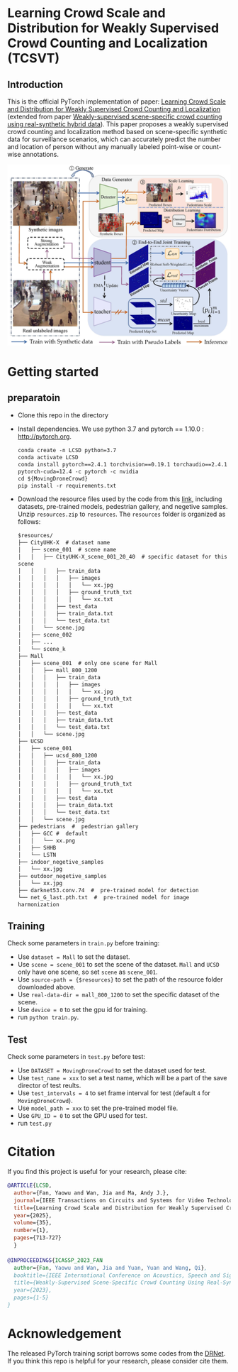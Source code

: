 # Learning Crowd Scale and Distribution for Weakly Supervised Crowd Counting and Localization (TCSVT)
## Introduction
This is the official PyTorch implementation of paper: [Learning Crowd Scale and Distribution for Weakly Supervised Crowd Counting and Localization](https://ieeexplore.ieee.org/abstract/document/10680129) (extended from paper [Weakly-supervised scene-specific crowd counting using real-synthetic hybrid data](https://ieeexplore.ieee.org/abstract/document/10095275)). This paper proposes a weakly supervised crowd counting and localization method  based on scene-specific synthetic data for surveillance scenarios, which can accurately predict the number and location of person without any manually labeled point-wise or count-wise annotations.

![pipeline](figures/pipeline.jpg)


# Getting started

## preparatoin
* Clone this repo in the directory 

* Install dependencies. We use python 3.7 and pytorch == 1.10.0 : http://pytorch.org.

    ```
    conda create -n LCSD python=3.7
    conda activate LCSD
    conda install pytorch==2.4.1 torchvision==0.19.1 torchaudio==2.4.1 pytorch-cuda=12.4 -c pytorch -c nvidia
    cd ${MovingDroneCrowd}
    pip install -r requirements.txt
    ```
* Download the resource files used by the code from this [link](https://drive.google.com/file/d/1cljjDA50K1MTQhHKKfx2gCHsjNk7YIoY/view?usp=drive_link), including datasets, pre-trained models, pedestrian gallery, and negetive samples. Unzip `resources.zip` to `resources`. The `resources` folder is organized as follows:
    ```
    $resources/
    ├── CityUHK-X  # dataset name
    │   ├── scene_001  # scene name
    │   │   ├── CityUHK-X_scene_001_20_40  # specific dataset for this scene
    │   │   │   ├── train_data
    │   │   │   │   ├── images
    │   │   │   │   │   └── xx.jpg
    │   │   │   │   ├── ground_truth_txt
    │   │   │   │   │   └── xx.txt
    │   │   │   ├── test_data
    │   │   │   ├── train_data.txt
    │   │   │   └── test_data.txt
    │   │   └── scene.jpg
    │   ├── scene_002
    │   ├── ...
    │   └── scene_k
    ├── Mall
    │   ├── scene_001  # only one scene for Mall
    │   │   ├── mall_800_1200
    │   │   │   ├── train_data
    │   │   │   │   ├── images
    │   │   │   │   │   └── xx.jpg
    │   │   │   │   ├── ground_truth_txt
    │   │   │   │   │   └── xx.txt
    │   │   │   ├── test_data
    │   │   │   ├── train_data.txt
    │   │   │   └── test_data.txt
    │   │   └── scene.jpg
    ├── UCSD
    │   ├── scene_001
    │   │   ├── ucsd_800_1200
    │   │   │   ├── train_data
    │   │   │   │   ├── images
    │   │   │   │   │   └── xx.jpg
    │   │   │   │   ├── ground_truth_txt
    │   │   │   │   │   └── xx.txt
    │   │   │   ├── test_data
    │   │   │   ├── train_data.txt
    │   │   │   └── test_data.txt
    │   │   └── scene.jpg
    ├── pedestrians  #  pedestrian gallery
    │   ├── GCC #  default
    │   │   └── xx.png
    │   ├── SHHB
    │   └── LSTN
    ├── indoor_negetive_samples 
    │   └── xx.jpg
    ├── outdoor_negetive_samples
    │   └── xx.jpg
    ├── darknet53.conv.74  #  pre-trained model for detection
    └── net_G_last.pth.txt  #  pre-trained model for image harmonization
    ```
<!-- 
* Download datasets:

    ◦ **Mall**: Download Mall dataset from this [link](https://personal.ie.cuhk.edu.hk/~ccloy/downloads_mall_dataset.html). You can randomly select 800 images for predicting pseudo labels and 1200 images for test.

    ◦ **UCSD**: Download frames data from [link](http://visal.cs.cityu.edu.hk/static/downloads/ucsdpeds_vidf.zip) and annotations from [link](http://www.svcl.ucsd.edu/projects/peoplecnt/db/vidf-cvpr.zip). Frames in folder `vidf1_33_000.y` – `vidf1_33_009.y` in total 2000 frames are used (only this part has coordinates labels). In out settings, `vidf1_33_003.y` – `vidf1_33_006.y` are used for predicting pseudo labels, and `vidf1_33_00.y` – `vidf1_33_002.y` and `vidf1_33_009.y` – `vidf1_33_009.y`are used for test. 

    ◦ **CityUHK-X**: Download CityUHK-X dataset from this[link](http://visal.cs.cityu.edu.hk/static/downloads/CityUHK-X.zip). Each surveillance scene in CityUHK-X has 60 images, with 20 used for predicting pseudo labels and 40 for test.

    Place images in the `images` folder, and extracte the corresponding labels into the `ground_truth_txt` folder. Ensure that the image and label filenames are identical. In each label `.txt` file, each line contains the coordinates `x y` representing the position of a pedestrian. -->

## Training

Check some parameters in `train.py` before training:

* Use `dataset = Mall` to set the dataset.
* Use `scene = scene_001` to set the scene of the dataset. `Mall` and `UCSD` only have one scene, so set `scene` as `scene_001`.
* Use `source-path = {$resources}` to set the path of the resource folder downloaded above.
* Use `real-data-dir = mall_800_1200` to set the specific dataset of the scene.
* Use `device = 0` to set the gpu id for training. 
* run `python train.py`.

## Test

<!--To reproduce the performance, download the pre-trained models from [Google Drive]() and then place pretrained_model files to `SDNet/pre_train_model/`. -->
Check some parameters in `test.py` before test:

* Use `DATASET = MovingDroneCrowd` to set the dataset used for test.
* Use `test_name = xxx` to set a test name, which will be a part of the save director of test reults.
* Use `test_intervals = 4` to set frame interval for test (default `4` for `MovingDroneCrowd`). 
* Use `model_path = xxx` to set the pre-trained model file.
* Use `GPU_ID = 0` to set the GPU used for test.
* run `test.py`

# Citation
If you find this project is useful for your research, please cite:

```bibtex
@ARTICLE{LCSD,
  author={Fan, Yaowu and Wan, Jia and Ma, Andy J.},
  journal={IEEE Transactions on Circuits and Systems for Video Technology}, 
  title={Learning Crowd Scale and Distribution for Weakly Supervised Crowd Counting and Localization}, 
  year={2025},
  volume={35},
  number={1},
  pages={713-727}
  }

@INPROCEEDINGS{ICASSP_2023_FAN
  author={Fan, Yaowu and Wan, Jia and Yuan, Yuan and Wang, Qi},
  booktitle={IEEE International Conference on Acoustics, Speech and Signal Processing (ICASSP)}, 
  title={Weakly-Supervised Scene-Specific Crowd Counting Using Real-Synthetic Hybrid Data}, 
  year={2023},
  pages={1-5}
}


 ```

# Acknowledgement

The released PyTorch training script borrows some codes from the [DRNet](https://github.com/taohan10200/DRNet). If you think this repo is helpful for your research, please consider cite them.